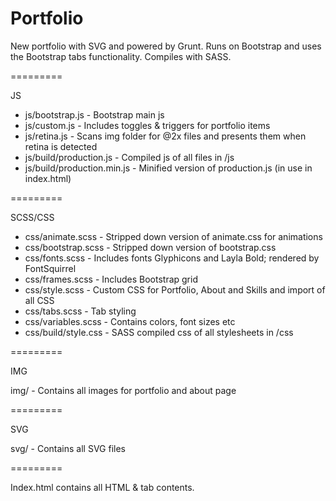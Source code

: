 Portfolio
=========

New portfolio with SVG and powered by Grunt. Runs on Bootstrap and uses the Bootstrap tabs functionality. Compiles with SASS.

=========

JS

* js/bootstrap.js - Bootstrap main js
* js/custom.js - Includes toggles & triggers for portfolio items
* js/retina.js - Scans img folder for @2x files and presents them when retina is detected
* js/build/production.js - Compiled js of all files in /js
* js/build/production.min.js - Minified version of production.js (in use in index.html)

=========

SCSS/CSS

* css/animate.scss - Stripped down version of animate.css for animations
* css/bootstrap.scss - Stripped down version of bootstrap.css
* css/fonts.scss  - Includes fonts Glyphicons and Layla Bold; rendered by FontSquirrel
* css/frames.scss - Includes Bootstrap grid
* css/style.scss - Custom CSS for Portfolio, About and Skills and import of all CSS
* css/tabs.scss - Tab styling
* css/variables.scss - Contains colors, font sizes etc
* css/build/style.css - SASS compiled css of all stylesheets in /css

=========

IMG

img/ - Contains all images for portfolio and about page

=========

SVG

svg/ - Contains all SVG files

=========

Index.html contains all HTML & tab contents.

